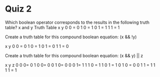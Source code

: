 # Quiz 2

Which boolean operator corresponds to the results in the following truth table?
x and y
Truth Table
x y
0 0 = 0
1 0 = 1
0 1 = 1
1 1 = 1

Create a truth table for this compound boolean equation:
(x && !y)

x y
0 0 = 0
1 0 = 1
0 1 = 0
1 1 = 0

Create a truth table for this compound boolean equation:
(x && y) || z

x y z
0 0 0= 0
1 0 0= 0
0 1 0= 0
0 0 1= 1
1 1 0 = 1
1 0 1 = 1
0 1 0 = 0
0 1 1 = 1
1 1 1 = 1
